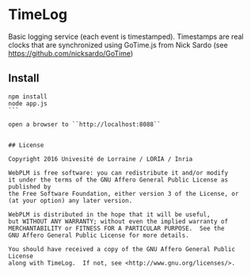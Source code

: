 
# TimeLog

Basic logging service (each event is timestamped). Timestamps are real clocks that are synchronized using GoTime.js from Nick Sardo (see https://github.com/nicksardo/GoTime)


## Install
````
npm install
node app.js
```

open a browser to ``http://localhost:8088``


## License

Copyright 2016 Univesité de Lorraine / LORIA / Inria

WebPLM is free software: you can redistribute it and/or modify
it under the terms of the GNU Affero General Public License as published by
the Free Software Foundation, either version 3 of the License, or
(at your option) any later version.

WebPLM is distributed in the hope that it will be useful,
but WITHOUT ANY WARRANTY; without even the implied warranty of
MERCHANTABILITY or FITNESS FOR A PARTICULAR PURPOSE.  See the
GNU Affero General Public License for more details.

You should have received a copy of the GNU Affero General Public License
along with TimeLog.  If not, see <http://www.gnu.org/licenses/>.
